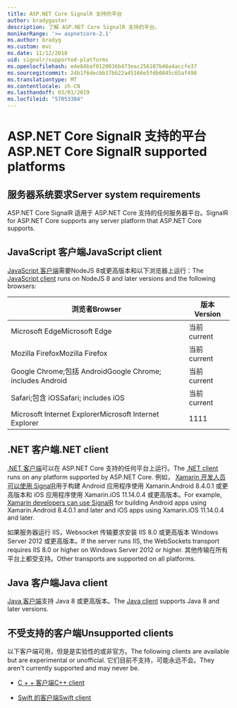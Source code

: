 ```yaml
---
title: ASP.NET Core SignalR 支持的平台
author: bradygaster
description: 了解 ASP.NET Core SignalR 支持的平台。
monikerRange: '>= aspnetcore-2.1'
ms.author: bradyg
ms.custom: mvc
ms.date: 11/12/2018
uid: signalr/supported-platforms
ms.openlocfilehash: e4e84baf0120036b473eac256107b46a4accfe37
ms.sourcegitcommit: 24b1f6decbb17bb22a45166e5fdb0845c65af498
ms.translationtype: MT
ms.contentlocale: zh-CN
ms.lasthandoff: 03/01/2019
ms.locfileid: "57053384"
---
```

# <a name="aspnet-core-signalr-supported-platforms"></a><span data-ttu-id="bd30b-103">ASP.NET Core SignalR 支持的平台</span><span class="sxs-lookup"><span data-stu-id="bd30b-103">ASP.NET Core SignalR supported platforms</span></span>

## <a name="server-system-requirements"></a><span data-ttu-id="bd30b-104">服务器系统要求</span><span class="sxs-lookup"><span data-stu-id="bd30b-104">Server system requirements</span></span>

<span data-ttu-id="bd30b-105">ASP.NET Core SignalR 适用于 ASP.NET Core 支持的任何服务器平台。</span><span class="sxs-lookup"><span data-stu-id="bd30b-105">SignalR for ASP.NET Core supports any server platform that ASP.NET Core supports.</span></span>

## <a name="javascript-client"></a><span data-ttu-id="bd30b-106">JavaScript 客户端</span><span class="sxs-lookup"><span data-stu-id="bd30b-106">JavaScript client</span></span>

<span data-ttu-id="bd30b-107">[JavaScript 客户端](https://www.npmjs.com/package/@aspnet/signalr)需要NodeJS 8或更高版本和以下浏览器上运行：</span><span class="sxs-lookup"><span data-stu-id="bd30b-107">The [JavaScript client](https://www.npmjs.com/package/@aspnet/signalr) runs on NodeJS 8 and later versions and the following browsers:</span></span>

| <span data-ttu-id="bd30b-108">浏览者</span><span class="sxs-lookup"><span data-stu-id="bd30b-108">Browser</span></span>                         | <span data-ttu-id="bd30b-109">版本</span><span class="sxs-lookup"><span data-stu-id="bd30b-109">Version</span></span> |
| ------------------------------- | ------- |
| <span data-ttu-id="bd30b-110">Microsoft Edge</span><span class="sxs-lookup"><span data-stu-id="bd30b-110">Microsoft Edge</span></span>                  | <span data-ttu-id="bd30b-111">当前</span><span class="sxs-lookup"><span data-stu-id="bd30b-111">current</span></span> |
| <span data-ttu-id="bd30b-112">Mozilla Firefox</span><span class="sxs-lookup"><span data-stu-id="bd30b-112">Mozilla Firefox</span></span>                 | <span data-ttu-id="bd30b-113">当前</span><span class="sxs-lookup"><span data-stu-id="bd30b-113">current</span></span> |
| <span data-ttu-id="bd30b-114">Google Chrome;包括 Android</span><span class="sxs-lookup"><span data-stu-id="bd30b-114">Google Chrome; includes Android</span></span> | <span data-ttu-id="bd30b-115">当前</span><span class="sxs-lookup"><span data-stu-id="bd30b-115">current</span></span> |
| <span data-ttu-id="bd30b-116">Safari;包含 iOS</span><span class="sxs-lookup"><span data-stu-id="bd30b-116">Safari; includes iOS</span></span>            | <span data-ttu-id="bd30b-117">当前</span><span class="sxs-lookup"><span data-stu-id="bd30b-117">current</span></span> |
| <span data-ttu-id="bd30b-118">Microsoft Internet Explorer</span><span class="sxs-lookup"><span data-stu-id="bd30b-118">Microsoft Internet Explorer</span></span>     | <span data-ttu-id="bd30b-119">11</span><span class="sxs-lookup"><span data-stu-id="bd30b-119">11</span></span>      |
 
## <a name="net-client"></a><span data-ttu-id="bd30b-120">.NET 客户端</span><span class="sxs-lookup"><span data-stu-id="bd30b-120">.NET client</span></span>

<span data-ttu-id="bd30b-121">[.NET 客户端](https://www.nuget.org/packages/Microsoft.AspNetCore.SignalR/)可以在 ASP.NET Core 支持的任何平台上运行。</span><span class="sxs-lookup"><span data-stu-id="bd30b-121">The [.NET client](https://www.nuget.org/packages/Microsoft.AspNetCore.SignalR/) runs on any platform supported by ASP.NET Core.</span></span> <span data-ttu-id="bd30b-122">例如， [Xamarin 开发人员可以使用 SignalR](https://github.com/aspnet/Announcements/issues/305)用于构建 Android 应用程序使用 Xamarin.Android 8.4.0.1 或更高版本和 iOS 应用程序使用 Xamarin.iOS 11.14.0.4 或更高版本。</span><span class="sxs-lookup"><span data-stu-id="bd30b-122">For example, [Xamarin developers can use SignalR](https://github.com/aspnet/Announcements/issues/305) for building Android apps using Xamarin.Android 8.4.0.1 and later and iOS apps using Xamarin.iOS 11.14.0.4 and later.</span></span>

<span data-ttu-id="bd30b-123">如果服务器运行 IIS，Websocket 传输要求安装 IIS 8.0 或更高版本 Windows Server 2012 或更高版本。</span><span class="sxs-lookup"><span data-stu-id="bd30b-123">If the server runs IIS, the WebSockets transport requires IIS 8.0 or higher on Windows Server 2012 or higher.</span></span> <span data-ttu-id="bd30b-124">其他传输在所有平台上都受支持。</span><span class="sxs-lookup"><span data-stu-id="bd30b-124">Other transports are supported on all platforms.</span></span>

## <a name="java-client"></a><span data-ttu-id="bd30b-125">Java 客户端</span><span class="sxs-lookup"><span data-stu-id="bd30b-125">Java client</span></span>

<span data-ttu-id="bd30b-126">[Java 客户端](https://search.maven.org/artifact/com.microsoft.aspnet/signalr)支持 Java 8 或更高版本。</span><span class="sxs-lookup"><span data-stu-id="bd30b-126">The [Java client](https://search.maven.org/artifact/com.microsoft.aspnet/signalr) supports Java 8 and later versions.</span></span>

## <a name="unsupported-clients"></a><span data-ttu-id="bd30b-127">不受支持的客户端</span><span class="sxs-lookup"><span data-stu-id="bd30b-127">Unsupported clients</span></span>

<span data-ttu-id="bd30b-128">以下客户端可用，但是是实验性的或非官方。</span><span class="sxs-lookup"><span data-stu-id="bd30b-128">The following clients are available but are experimental or unofficial.</span></span> <span data-ttu-id="bd30b-129">它们目前不支持，可能永远不会。</span><span class="sxs-lookup"><span data-stu-id="bd30b-129">They aren't currently supported and may never be.</span></span>

* [<span data-ttu-id="bd30b-130">C + + 客户端</span><span class="sxs-lookup"><span data-stu-id="bd30b-130">C++ client</span></span>](https://github.com/aspnet/SignalR/tree/master/clients/cpp)

* [<span data-ttu-id="bd30b-131">Swift 的客户端</span><span class="sxs-lookup"><span data-stu-id="bd30b-131">Swift client</span></span>](https://github.com/moozzyk/SignalR-Client-Swift)
